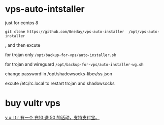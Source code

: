 # vps-auto-intstaller

just for centos 8

`git clone https://github.com/0neday/vps-auto-installer  /opt/vps-auto-installer`

, and then excute 

for trojan only 
`/opt/backup-for-vps/auto-installer.sh`

for trojan and wireguard 
`/opt/backup-for-vps/auto-installer-wg.sh`

change password in /opt/shadowsocks-libev/ss.json

excute /etc/rc.local to restart trojan and shadowsocks

# buy vultr vps 

[v u l t r 有一个 充10 送 50 的活动，支持支付宝。](https://vps.gitbook.io/discount/)
